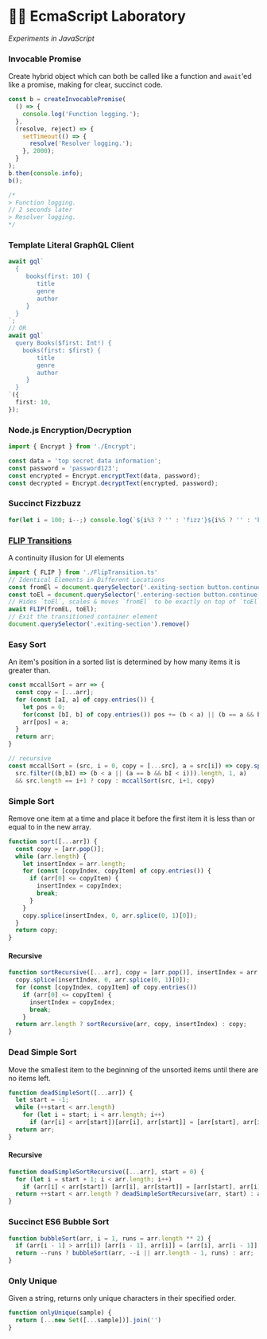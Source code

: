# 👩‍🔬 EcmaScript Laboratory
<em>Experiments in JavaScript</em>

### Invocable Promise
Create hybrid object which can both be called like a function and `await`'ed like a promise, making for clear, succinct code.
```typescript 
const b = createInvocablePromise(
  () => {
    console.log('Function logging.');
  },
  (resolve, reject) => {
    setTimeout(() => {
      resolve('Resolver logging.');
    }, 2000);
  }
);
b.then(console.info);
b();

/*
> Function logging.
// 2 seconds later
> Resolver logging.
*/
```

### Template Literal GraphQL Client
```typescript
await gql`
  {
     books(first: 10) {
        title
        genre
        author
     }
  }
`;
// OR
await gql`
  query Books($first: Int!) {
    books(first: $first) {
        title
        genre
        author
     }
  }
`({
  first: 10,
});

```

### Node.js Encryption/Decryption
```typescript
import { Encrypt } from './Encrypt';

const data = 'top secret data information';
const password = 'password123';
const encrypted = Encrypt.encryptText(data, password);
const decrypted = Encrypt.decryptText(encrypted, password);
```

### Succinct Fizzbuzz
```javascript
for(let i = 100; i--;) console.log(`${i%3 ? '' : 'fizz'}${i%5 ? '' : 'buzz'}` || i)
```

### [FLIP Transitions](https://aerotwist.com/blog/flip-your-animations/)
A continuity illusion for UI elements
```javascript
import { FLIP } from './FlipTransition.ts'
// Identical Elements in Different Locations
const fromEl = document.querySelector('.exiting-section button.continue-btn');
const toEl = document.querySelector('.entering-section button.continue-btn');
// Hides `toEl`, scales & moves `fromEl` to be exactly on top of `toEl`, then unhides `toEl` and hides `fromEl`
await FLIP(fromEL, toEl);
// Exit the transitioned container element
document.querySelector('.exiting-section').remove()
```

### Easy Sort
An item's position in a sorted list is determined by how many items it is greater than.
```javascript
const mccallSort = arr => {
  const copy = [...arr];
  for (const [aI, a] of copy.entries()) {
    let pos = 0;
    for(const [bI, b] of copy.entries()) pos += (b < a) || (b == a && bI < aI)
    arr[pos] = a;
  }
  return arr;
}

// recursive
const mccallSort = (src, i = 0, copy = [...src], a = src[i]) => copy.splice(
  src.filter((b,bI) => (b < a || (a == b && bI < i))).length, 1, a) 
  && src.length == i+1 ? copy : mccallSort(src, i+1, copy)
```

### Simple Sort
Remove one item at a time and place it before the first item it is less than or equal to in the new array.
```javascript 
function sort([...arr]) {
  const copy = [arr.pop()];
  while (arr.length) {
    let insertIndex = arr.length;
    for (const [copyIndex, copyItem] of copy.entries()) {
      if (arr[0] <= copyItem) {
        insertIndex = copyIndex;
        break;
      }
    }
    copy.splice(insertIndex, 0, arr.splice(0, 1)[0]);
  }
  return copy;
}
```

#### Recursive
```javascript
function sortRecursive([...arr], copy = [arr.pop()], insertIndex = arr.length) {
  copy.splice(insertIndex, 0, arr.splice(0, 1)[0]);
  for (const [copyIndex, copyItem] of copy.entries())
    if (arr[0] <= copyItem) {
      insertIndex = copyIndex;
      break;
    }
  return arr.length ? sortRecursive(arr, copy, insertIndex) : copy;
}
```

### Dead Simple Sort
Move the smallest item to the beginning of the unsorted items until there are no items left. 
```javascript
function deadSimpleSort([...arr]) {
  let start = -1;
  while (++start < arr.length)
    for (let i = start; i < arr.length; i++)
      if (arr[i] < arr[start])[arr[i], arr[start]] = [arr[start], arr[i]];
  return arr;
}
```

#### Recursive
```javascript
function deadSimpleSortRecursive([...arr], start = 0) {
  for (let i = start + 1; i < arr.length; i++)
    if (arr[i] < arr[start]) [arr[i], arr[start]] = [arr[start], arr[i]]
  return ++start < arr.length ? deadSimpleSortRecursive(arr, start) : arr;
}
```

### Succinct ES6 Bubble Sort
```javascript
function bubbleSort(arr, i = 1, runs = arr.length ** 2) {
  if (arr[i - 1] > arr[i]) [arr[i - 1], arr[i]] = [arr[i], arr[i - 1]];
  return --runs ? bubbleSort(arr, --i || arr.length - 1, runs) : arr;
}
```

### Only Unique
Given a string, returns only unique characters in their specified order.
```javascript
function onlyUnique(sample) {
  return [...new Set([...sample])].join('')
}
```
